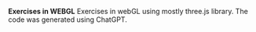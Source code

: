 **Exercises in WEBGL**
Exercises in webGL using mostly three.js library. The code was generated using ChatGPT.
